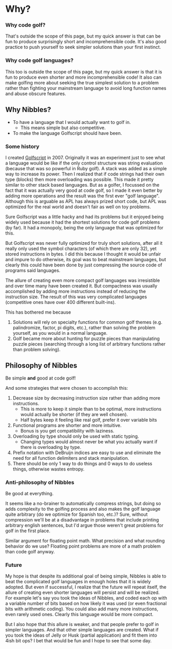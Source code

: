 # Why?

### Why code golf?
That's outside the scope of this page, but my quick answer is that can be fun to produce surprisingly short and incomprehensible code. It's also good practice to push yourself to seek simpler solutions than your first instinct.

### Why code golf languages?
This too is outside the scope of this page, but my quick answer is that it is fun to produce even shorter and more incomprehensible code! It also can make golfing more about seeking the true simplest solution to a problem rather than fighting your mainstream language to avoid long function names and abuse obscure features.

## Why Nibbles?
-	To have a language that I would actually want to golf in.
	-	This means simple but also competitive.
-	To make the language Golfscript should have been.

### Some history
I created [Golfscript](http://www.golfscript.com/golfscript/) in 2007. Originally it was an experiment just to see what a language would be like if the only control structure was string evaluation (because that was so powerful in Ruby golf). A stack was added as a simple way to increase its power. Then I realized that if code strings had their own type (blocks) then more overloading was possible. This made it pretty similar to other stack based languages. But as a golfer, I focussed on the fact that it was actually very good at code golf, so I made it even better by adding more operations and the result was the first ever "golf language". Although this is arguable as APL has always prized short code, but APL was optimized for the real world and doesn't fair as well on toy problems.

Sure Golfscript was a little hacky and had its problems but it enjoyed being widely used because it had the shortest solutions for code golf problems (by far). It had a monopoly, being the only language that was optimized for this.

But Golfscript was never fully optimized for truly short solutions, after all it really only used the symbol characters (of which there are only 32), yet stored instructions in bytes. I did this because I thought it would be unfair and impure to do otherwise, its goal was to beat mainstream languages, but clearly this could have been done by just compressing the source code of programs said languages.

The allure of creating even more compact golf languages was irresistible and over time many have been created it. But compactness was usually accomplished by adding more instructions instead of reducing the instruction size. The result of this was very complicated languages (competitive ones have over 400 different built-ins).

This has bothered me because

1.	Solutions will rely on specialty functions for common golf themes (e.g. palindromize, factor, pi digits, etc.), rather than solving the problem yourself, as you would in a normal language.
1.	Golf became more about hunting for puzzle pieces than manipulating puzzle pieces (searching through a long list of arbitrary functions rather than problem solving).

## Philosophy of Nibbles

Be simple **and** good at code golf!

And some strategies that were chosen to accomplish this:

1.	Decrease size by decreasing instruction size rather than adding more instructions.
	-	This is more to keep it simple than to be optimal, more instructions would actually be shorter (if they are well chosen).
	-	Half bytes keep it feeling like real golf, prefer it over variable bits
1.	Functional programs are shorter and more intuitive.
	-	Bonus is you get compatibility with laziness.
1.	Overloading by type should only be used with static typing.
	-	Changing types would almost never be what you actually want if there is overloading by type.
1.	Prefix notation with DeBruijn indices are easy to use and eliminate the need for all function delimiters and stack manipulation.
1.	There should be only 1 way to do things and 0 ways to do useless things, otherwise wastes entropy.

### Anti-philosophy of Nibbles

Be good at everything.

It seems like a no-brainer to automatically compress strings, but doing so adds complexity to the golfing process and also makes the golf language quite arbitrary (do we optimize for Spanish too, etc.)? Sure, without compression we'll be at a disadvantage in problems that include printing arbitrary english sentences, but I'd argue those weren't great problems for golf in the first place.

Similar argument for floating point math. What precision and what rounding behavior do we use? Floating point problems are more of a math problem than code golf anyway.

### Future

My hope is that despite its additional goal of being simple, Nibbles is able to beat the complicated golf languages in enough holes that it is widely adopted. But even if successful, I realize that the future will repeat itself, the allure of creating even shorter languages will persist and will be realized. For example let's say you took the ideas of Nibbles, and coded each op with a variable number of bits based on how likely it was used (or even fractional bits with arithmetic coding). You could also add many more instructions, even rarely used ones. Clearly this language would be more compact.

But I also hope that this allure is weaker, and that people prefer to golf in simpler languages. And that other simple languages are created. What if you took the ideas of Jelly or Husk (partial application) and fit them into 4ish bit ops? I bet that would be fun and I hope to see that some day.
